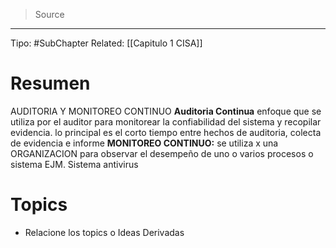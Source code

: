 > Source
--- 

Tipo: #SubChapter
Related: [[Capitulo 1 CISA]]
# Resumen
AUDITORIA Y MONITOREO CONTINUO
	**Auditoria Continua** enfoque que se utiliza  por el auditor para monitorear la confiabilidad del sistema y recopilar evidencia.
	lo principal es el corto tiempo entre hechos de auditoria, colecta de evidencia e informe
	**MONITOREO CONTINUO:** se utiliza x una ORGANIZACION para observar el desempeño de uno o varios procesos o sistema EJM. Sistema antivirus
# Topics
* Relacione los topics o Ideas Derivadas